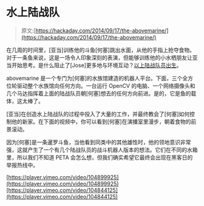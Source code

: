 # 水上陆战队

> 原文:[https://hackaday.com/2014/09/17/the-abovemarine/](https://hackaday.com/2014/09/17/the-abovemarine/)

在几周的时间里，[亚当]训练他的斗鱼[何塞]跳出水面，从他的手指上抢夺食物。对于一条鱼来说，这是一场令人印象深刻的表演，但能够训练他的小水栖朋友让亚当开始思考。是什么阻止了[Jose]更多地与环境互动？[以上陆战队员出生](http://www.ben-dror.com/the-abovemarine/)。

abovemarine 是一个专门为[何塞]的水族馆建造的机器人平台。下面，三个全方位轮驱动整个水族馆向任何方向。一台运行 OpenCV 的电脑、一个网络摄像头和几个马达指挥着上面的陆战队员朝[何塞]想去的任何方向前进。是的，它是鱼的载体，这太棒了。

[亚当]在创造水上陆战队的过程中投入了大量的工作，并最终教会了[何塞]如何控制他的新家。在下面的视频中，你可以看到[何塞]在演播室里漫步，朝着食物的前景滚动。

因为[何塞]是一条暹罗斗鱼，当他看到同类中的其他雄性时，他的领地意识非常强，这就产生了一个有几个陆战队员的战斗机器人版本的想法。它们在不同的水箱里，所以我们不知道 PETA 会怎么想，但我们确实希望它最终会出现在黑客日的举报热线中。

[https://player.vimeo.com/video/104899925](https://player.vimeo.com/video/104899925)[https://player.vimeo.com/video/104844125](https://player.vimeo.com/video/104844125)